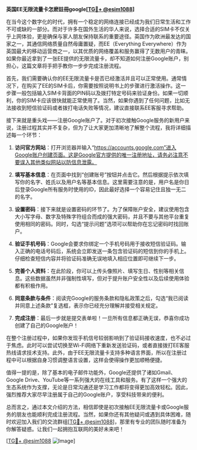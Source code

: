 **英国EE无限流量卡怎麽註冊google[[TG💪+ @esim1088](https://t.me/s/esim1088)]**

在当今这个数字化的时代，拥有一个稳定的网络连接已经成为我们日常生活和工作不可或缺的一部分。而对于许多在国外生活的华人来说，选择合适的SIM卡不仅关乎上网体验，更是确保与家人朋友保持联系的重要途径。英国作为欧洲最发达的国家之一，其通信网络质量自然毋庸置疑，而EE（Everything Everywhere）作为英国最大的移动运营商之一，以其优质的网络覆盖和服务赢得了无数用户的青睐。如果你最近拿到了一张EE提供的无限流量卡，却不知道如何注册Google账户，别担心，这篇文章将手把手教你一步步完成注册流程。

首先，我们需要确认你的EE无限流量卡是否已经激活并且可以正常使用。通常情况下，在购买了EE的SIM卡后，你需要按照说明书上的步骤进行激活操作。这一步骤一般包括输入SIM卡背面的PIN码以及拨打特定号码来验证身份。如果一切顺利，你的SIM卡应该很快就能正常使用了。当然，如果你遇到了任何问题，比如无法接收到短信验证码或者拨打电话失败等情况，建议直接联系EE客服寻求帮助。

接下来就是重头戏——注册Google账户了。对于初次接触Google服务的新用户来说，注册过程其实并不复杂，但为了让大家更加清晰地了解整个流程，我将详细描述每一个环节：

1. **访问官方网站**：打开浏览器并输入“https://accounts.google.com”进入Google账户创建页面。这是Google官方提供的唯一注册地址，请务必注意不要误入其他类似网站以防信息泄露。

2. **填写基本信息**：在页面中找到“创建账号”按钮并点击它。然后根据提示依次填写你的名字、姓氏以及用户名等基本信息。这里需要注意的是，用户名是你日后登录Google所有服务时使用的ID，因此最好选择一个容易记住且独一无二的名字。

3. **设置密码**：接下来就是设置密码的环节了。为了保障账户安全，建议使用包含大小写字母、数字及特殊字符组合而成的强大密码，并且不要与其他平台重复使用相同的密码。同时，勾选“提示问题”选项可以帮助你在忘记密码时找回账户。

4. **验证手机号码**：Google会要求你绑定一个手机号码用于接收短信验证码。输入正确的电话号码后，系统会立即发送一条包含验证码的短信到你的手机上。仔细检查短信内容并将验证码准确无误地填入相应位置即可继续下一步。

5. **完善个人资料**：在此阶段，你可以上传头像照片、填写生日、性别等相关信息。这些数据虽然并非强制性填写，但对于提升账户安全性以及后续使用体验都有积极作用。

6. **同意条款与条件**：阅读完Google的服务条款和隐私政策之后，勾选“我已阅读并同意上述条款”复选框，表示你已经充分理解并接受相关规定。

7. **完成注册**：最后一步就是提交表单啦！一旦所有信息都正确无误，恭喜你成功创建了自己的Google账户！

在整个注册过程中，如果你发现手机信号较弱影响到了验证码接收速度，也不必过于焦虑。此时可以尝试切换至Wi-Fi网络下重新发送验证码，或者直接拨打EE客服热线请求技术支持。此外，由于EE无限流量卡支持多种语言界面，所以在注册过程中可以根据自身习惯调整语言设置，这样会使得操作更加顺畅便捷。

值得一提的是，除了基本的电子邮件功能外，Google还提供了诸如Gmail、Google Drive、YouTube等一系列强大的在线工具和服务。有了这样一个强大的生态系统作为支撑，无论是日常沟通还是学习工作都将变得更加高效轻松。因此，强烈推荐大家尽早注册属于自己的Google账户，享受科技带来的便利。

总而言之，通过本文介绍的方法，相信即使是初次接触EE无限流量卡或Google服务的朋友也能顺利完成注册流程。当然，如果你还有其他疑问或遇到具体困难，随时欢迎加入我们的交流群组[[TG💪+ @esim1088](https://t.me/s/esim1088)]，那里有专业的团队随时准备为你解答疑惑。让我们一起拥抱互联网的美好未来吧！

[[TG💪+ @esim1088](https://t.me/s/esim1088) ![Image](https://i.postimg.cc/4NQfJmqS/Snipaste-2025-05-13-00-14-12.png)]